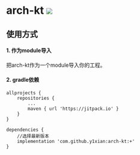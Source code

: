 # arch-kt [![](https://jitpack.io/v/y1xian/arch-kt.svg)](https://jitpack.io/#y1xian/arch-kt)
## 使用方式
#### 1. 作为module导入
把arch-kt作为一个module导入你的工程。

#### 2. gradle依赖

```
allprojects {
    repositories {
        ...
        maven { url 'https://jitpack.io' }
    }
}

dependencies {
    //选择最新版本
    implementation 'com.github.y1xian:arch-kt:+'
}
```
